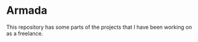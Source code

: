 # Armada
This repository has some parts of the projects that I have been working on as a freelance.
